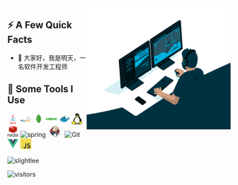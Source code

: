 
<img align="right" src="https://github.com/slightlee/slightlee/blob/main/code.gif" alt="code" width="325" height="280">
<h2>⚡️ A Few Quick Facts</h2>
<ul>
<li>🔭 大家好，我是明天，一名软件开发工程师</li>
</ul>

<h2>🚀 Some Tools I Use</h2>
<p align="left">
<img src="https://raw.githubusercontent.com/devicons/devicon/master/icons/java/java-original-wordmark.svg" alt="java" width="25" height="25" />
<img src="https://raw.githubusercontent.com/devicons/devicon/master/icons/mysql/mysql-original-wordmark.svg" alt="mysql" width="25" height="25" />
<img src="https://raw.githubusercontent.com/devicons/devicon/master/icons/mongodb/mongodb-original.svg" alt="mongodb" width="25" height="25" />
<img src="https://raw.githubusercontent.com/devicons/devicon/master/icons/nginx/nginx-original.svg" alt="nginx" width="25" height="25" />
<img src="https://raw.githubusercontent.com/devicons/devicon/master/icons/docker/docker-original.svg" alt="Docker" width="25" height="25" />
<img src="https://github.com/slightlee/slightlee/blob/main/linux.png" alt="Linux" width="25" height="25" />    
<img src="https://raw.githubusercontent.com/devicons/devicon/master/icons/redis/redis-original-wordmark.svg" alt="redis" width="25" height="25" />
<img src="https://www.vectorlogo.zone/logos/springio/springio-icon.svg" alt="spring" width="25" height="25" />
<img src="https://github.com/slightlee/slightlee/blob/main/Jenkins.png" alt="Jenkins" width="35" height="25" />
<img src="https://www.vectorlogo.zone/util/preview.html?image=/logos/git-scm/git-scm-icon.svg" alt="Git" width="25" height="25" />
<img src="https://raw.githubusercontent.com/devicons/devicon/master/icons/vuejs/vuejs-original.svg" alt="vue" width="25" height="25" />
<img src="https://raw.githubusercontent.com/devicons/devicon/master/icons/javascript/javascript-original.svg" alt="javascript" width="25" height="25" />
<!-- <img src="https://www.vectorlogo.zone/logos/kubernetes/kubernetes-icon.svg" alt="Kubernetes" width="25" height="25" /> -->
</p>
<img src="https://github-readme-stats.vercel.app/api?username=slightlee&show_icons=true&count_private=true" alt="slightlee" />
<p><img src="https://visitor-badge.glitch.me/badge?page_id=slightlee.slightlee" alt="visitors"></p>
